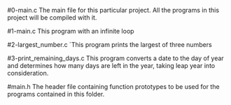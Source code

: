 #0-main.c
The main file for this particular project. All the programs in this project will be compiled with it.

#1-main.c
This program with an infinite loop

#2-largest_number.c
`This program prints the largest of three numbers

#3-print_remaining_days.c
This program converts a date to the day of year and determines how many days are left in the year, taking leap year into consideration.

#main.h
The header file containing function prototypes to be used for the programs contained in this folder.
